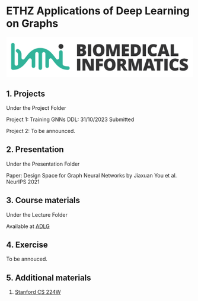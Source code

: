# ETHZ Applications of Deep Learning on Graphs
![alt text](/eth-biomed.png)

## 1. Projects
Under the Project Folder

Project 1: Training GNNs DDL: 31/10/2023 Submitted

Project 2: To be announced.


## 2. Presentation
Under the Presentation Folder

Paper: Design Space for Graph Neural Networks by Jiaxuan You et al. NeurIPS 2021


## 3. Course materials
Under the Lecture Folder

Available at [ADLG](https://bmi.inf.ethz.ch/teaching/263-5056-00l-applications-of-deep-learning-on-graphs-autumn-2023)

## 4. Exercise 
To be annouced.

## 5. Additional materials
1. [Stanford CS 224W](https://web.stanford.edu/class/cs224w/)



